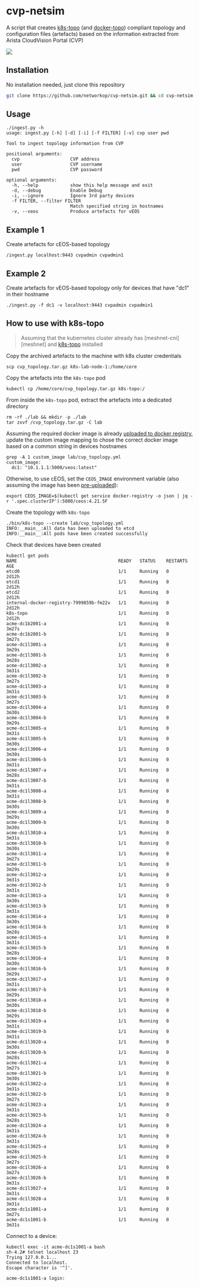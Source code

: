 # cvp-netsim
A script that creates [k8s-topo][k8s-topo] (and [docker-topo][docker-topo]) compliant topology and configuration files (artefacts) based on the information extracted from Arista CloudVision Portal (CVP)

![](cvp-netsim.png)

## Installation

No installation needed, just clone this repository

```bash
git clone https://github.com/networkop/cvp-netsim.git && cd cvp-netsim
```

## Usage

```
./ingest.py -h
usage: ingest.py [-h] [-d] [-i] [-f FILTER] [-v] cvp user pwd

Tool to ingest topology information from CVP

positional arguments:
  cvp                   CVP address
  user                  CVP username
  pwd                   CVP password

optional arguments:
  -h, --help            show this help message and exit
  -d, --debug           Enable Debug
  -i, --ignore          Ignore 3rd party devices
  -f FILTER, --filter FILTER
                        Match specified string in hostnames
  -v, --veos            Produce artefacts for vEOS
```

## Example 1

Create artefacts for cEOS-based topology

```
/ingest.py localhost:9443 cvpadmin cvpadmin1
```

## Example 2

Create artefacts for vEOS-based topology only for devices that have "dc1" in their hostname

```
./ingest.py -f dc1 -v localhost:9443 cvpadmin cvpadmin1
```

## How to use with k8s-topo

> Assuming that the kubernetes cluster already has [meshnet-cni][meshnet] and [k8s-topo][k8s-topo] installed

Copy the archived artefacts to the machine with k8s cluster credentials

```
scp cvp_topology.tar.gz k8s-lab-node-1:/home/core
```

Copy the artefacts into the `k8s-topo` pod

```
kubectl cp /home/core/cvp_topology.tar.gz k8s-topo:/
```

From inside the `k8s-topo` pod, extract the artefacts into a dedicated directory

```
rm -rf ./lab && mkdir -p ./lab
tar zxvf /cvp_topology.tar.gz -C lab
```

Assuming the required docker image is already [uploaded to docker registry][veos-image], update the custom image mapping to chose the correct docker image based on a common string in devices hostnames

```
grep -A 1 custom_image lab/cvp_topology.yml 
custom_image:
  dc1: "10.1.1.1:5000/veos:latest"
```

Otherwise, to use cEOS, set the `CEOS_IMAGE` environment variable (also assuming the image has been [pre-uploaded][ceos-image]):

```
export CEOS_IMAGE=$(kubectl get service docker-registry -o json | jq -r '.spec.clusterIP'):5000/ceos:4.21.5F
```

Create the topology with `k8s-topo`

```
./bin/k8s-topo --create lab/cvp_topology.yml 
INFO:__main__:All data has been uploaded to etcd
INFO:__main__:All pods have been created successfully
```

Check that devices have been created

```
kubectl get pods
NAME                                      READY   STATUS    RESTARTS   AGE
etcd0                                     1/1     Running   0          2d12h
etcd1                                     1/1     Running   0          2d12h
etcd2                                     1/1     Running   0          2d12h
internal-docker-registry-7999859b-fm22v   1/1     Running   0          2d12h
k8s-topo                                  1/1     Running   0          2d12h
acme-dc1b2001-a                           1/1     Running   0          3m27s
acme-dc1b2001-b                           1/1     Running   0          3m27s
acme-dc1l3001-a                           1/1     Running   0          3m29s
acme-dc1l3001-b                           1/1     Running   0          3m28s
acme-dc1l3002-a                           1/1     Running   0          3m31s
acme-dc1l3002-b                           1/1     Running   0          3m27s
acme-dc1l3003-a                           1/1     Running   0          3m31s
acme-dc1l3003-b                           1/1     Running   0          3m27s
acme-dc1l3004-a                           1/1     Running   0          3m30s
acme-dc1l3004-b                           1/1     Running   0          3m29s
acme-dc1l3005-a                           1/1     Running   0          3m31s
acme-dc1l3005-b                           1/1     Running   0          3m30s
acme-dc1l3006-a                           1/1     Running   0          3m30s
acme-dc1l3006-b                           1/1     Running   0          3m31s
acme-dc1l3007-a                           1/1     Running   0          3m28s
acme-dc1l3007-b                           1/1     Running   0          3m31s
acme-dc1l3008-a                           1/1     Running   0          3m31s
acme-dc1l3008-b                           1/1     Running   0          3m30s
acme-dc1l3009-a                           1/1     Running   0          3m29s
acme-dc1l3009-b                           1/1     Running   0          3m30s
acme-dc1l3010-a                           1/1     Running   0          3m31s
acme-dc1l3010-b                           1/1     Running   0          3m30s
acme-dc1l3011-a                           1/1     Running   0          3m27s
acme-dc1l3011-b                           1/1     Running   0          3m29s
acme-dc1l3012-a                           1/1     Running   0          3m31s
acme-dc1l3012-b                           1/1     Running   0          3m31s
acme-dc1l3013-a                           1/1     Running   0          3m30s
acme-dc1l3013-b                           1/1     Running   0          3m31s
acme-dc1l3014-a                           1/1     Running   0          3m30s
acme-dc1l3014-b                           1/1     Running   0          3m28s
acme-dc1l3015-a                           1/1     Running   0          3m31s
acme-dc1l3015-b                           1/1     Running   0          3m28s
acme-dc1l3016-a                           1/1     Running   0          3m30s
acme-dc1l3016-b                           1/1     Running   0          3m29s
acme-dc1l3017-a                           1/1     Running   0          3m31s
acme-dc1l3017-b                           1/1     Running   0          3m29s
acme-dc1l3018-a                           1/1     Running   0          3m30s
acme-dc1l3018-b                           1/1     Running   0          3m29s
acme-dc1l3019-a                           1/1     Running   0          3m31s
acme-dc1l3019-b                           1/1     Running   0          3m31s
acme-dc1l3020-a                           1/1     Running   0          3m30s
acme-dc1l3020-b                           1/1     Running   0          3m28s
acme-dc1l3021-a                           1/1     Running   0          3m27s
acme-dc1l3021-b                           1/1     Running   0          3m30s
acme-dc1l3022-a                           1/1     Running   0          3m31s
acme-dc1l3022-b                           1/1     Running   0          3m27s
acme-dc1l3023-a                           1/1     Running   0          3m31s
acme-dc1l3023-b                           1/1     Running   0          3m28s
acme-dc1l3024-a                           1/1     Running   0          3m31s
acme-dc1l3024-b                           1/1     Running   0          3m31s
acme-dc1l3025-a                           1/1     Running   0          3m28s
acme-dc1l3025-b                           1/1     Running   0          3m27s
acme-dc1l3026-a                           1/1     Running   0          3m27s
acme-dc1l3026-b                           1/1     Running   0          3m31s
acme-dc1l3027-a                           1/1     Running   0          3m31s
acme-dc1l3028-a                           1/1     Running   0          3m31s
acme-dc1s1001-a                           1/1     Running   0          3m27s
acme-dc1s1001-b                           1/1     Running   0          3m31s
```

Connect to a device:

```
kubectl exec -it acme-dc1s1001-a bash
sh-4.2# telnet localhost 23
Trying 127.0.0.1...
Connected to localhost.
Escape character is '^]'.

acme-dc1s1001-a login: 
```


[meshnet-cni]: https://github.com/networkop/meshnet-cni
[k8s-topo]: https://github.com/networkop/k8s-topo
[docker-topo]: https://github.com/networkop/docker-topo
[veos-image]: https://github.com/networkop/docker-topo/tree/master/topo-extra-files/veos#uploading-to-docker-registry
[ceos-image]: https://github.com/networkop/k8s-topo#private-docker-registry-setup